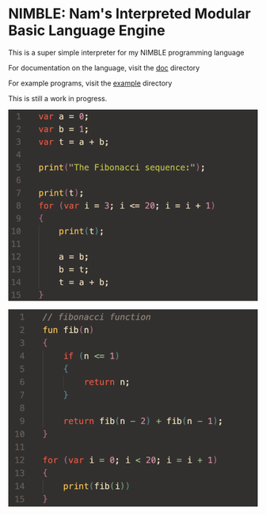 # NIMBLE: Nam's Interpreted Modular Basic Language Engine

This is a super simple interpreter for my NIMBLE programming language

For documentation on the language, visit the [doc](doc/) directory

For example programs, visit the [example](example/) directory

This is still a work in progress.

![language](doc/img/language.png)

![fib](doc/img/fib.png)
